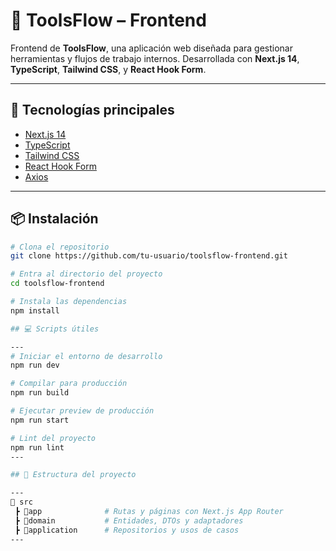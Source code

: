 # 🧰 ToolsFlow – Frontend

Frontend de **ToolsFlow**, una aplicación web diseñada para gestionar herramientas y flujos de trabajo internos. Desarrollada con **Next.js 14**, **TypeScript**, **Tailwind CSS**, y **React Hook Form**.

---

## 🚀 Tecnologías principales

- [Next.js 14](https://nextjs.org/)
- [TypeScript](https://www.typescriptlang.org/)
- [Tailwind CSS](https://tailwindcss.com/)
- [React Hook Form](https://react-hook-form.com/)
- [Axios](https://axios-http.com/)

---

## 📦 Instalación

```bash
# Clona el repositorio
git clone https://github.com/tu-usuario/toolsflow-frontend.git

# Entra al directorio del proyecto
cd toolsflow-frontend

# Instala las dependencias
npm install

## 💻 Scripts útiles

---
# Iniciar el entorno de desarrollo
npm run dev

# Compilar para producción
npm run build

# Ejecutar preview de producción
npm run start

# Lint del proyecto
npm run lint
---

## 🧪 Estructura del proyecto

---
📁 src
 ┣ 📂app              # Rutas y páginas con Next.js App Router
 ┣ 📂domain           # Entidades, DTOs y adaptadores
 ┣ 📂application      # Repositorios y usos de casos
---
```
